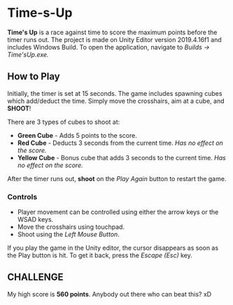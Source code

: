 # Time-s-Up
__Time's Up__ is a race against time to score the maximum points before the timer runs out. The project is made on Unity Editor version 2019.4.16f1 and includes Windows Build. To open the application, navigate to _Builds → Time'sUp.exe._

## How to Play
Initially, the timer is set at 15 seconds. The game includes spawning cubes which add/deduct the time. Simply move the crosshairs, aim at a cube, and __SHOOT__! <br>

There are 3 types of cubes to shoot at:
- __Green Cube__ - Adds 5 points to the score.
- __Red Cube__ - Deducts 3 seconds from the current time. _Has no effect on the score._
- __Yellow Cube__ - Bonus cube that adds 3 seconds to the current time. _Has no effect on the score._ 

After the timer runs out, __shoot__ on the _Play Again_ button to restart the game.

### Controls
- Player movement can be controlled using either the arrow keys or the WSAD keys.
- Move the crosshairs using touchpad.
- Shoot using the _Left Mouse Button_.

If you play the game in the Unity editor, the cursor disappears as soon as the Play button is hit. To get it back, press the _Escape (Esc)_ key.

## CHALLENGE
My high score is __560 points__. Anybody out there who can beat this? xD
